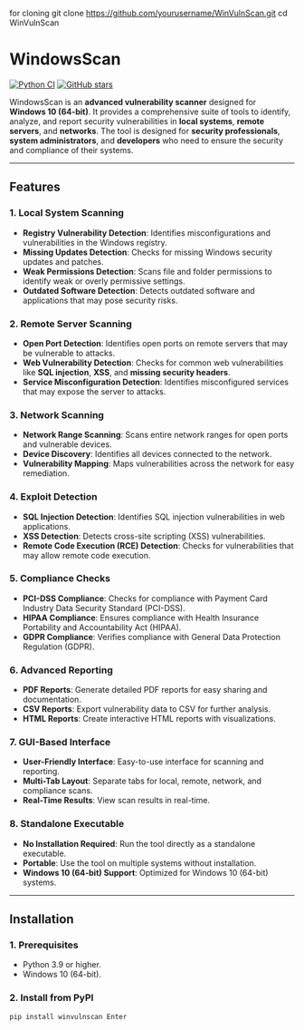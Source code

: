 for cloning 
git clone https://github.com/yourusername/WinVulnScan.git
cd WinVulnScan




# WindowsScan

[![Python CI](https://github.com/yourusername/WinVulnScan/actions/workflows/python.yml/badge.svg)](https://github.com/yourusername/WinVulnScan/actions/workflows/python.yml)
[![GitHub stars](https://img.shields.io/github/stars/yourusername/WinVulnScan?style=social)](https://github.com/yourusername/WinVulnScan)

WindowsScan is an **advanced vulnerability scanner** designed for **Windows 10 (64-bit)**. It provides a comprehensive suite of tools to identify, analyze, and report security vulnerabilities in **local systems**, **remote servers**, and **networks**. The tool is designed for **security professionals**, **system administrators**, and **developers** who need to ensure the security and compliance of their systems.

---

## **Features**

### **1. Local System Scanning**
- **Registry Vulnerability Detection**: Identifies misconfigurations and vulnerabilities in the Windows registry.
- **Missing Updates Detection**: Checks for missing Windows security updates and patches.
- **Weak Permissions Detection**: Scans file and folder permissions to identify weak or overly permissive settings.
- **Outdated Software Detection**: Detects outdated software and applications that may pose security risks.

### **2. Remote Server Scanning**
- **Open Port Detection**: Identifies open ports on remote servers that may be vulnerable to attacks.
- **Web Vulnerability Detection**: Checks for common web vulnerabilities like **SQL injection**, **XSS**, and **missing security headers**.
- **Service Misconfiguration Detection**: Identifies misconfigured services that may expose the server to attacks.

### **3. Network Scanning**
- **Network Range Scanning**: Scans entire network ranges for open ports and vulnerable devices.
- **Device Discovery**: Identifies all devices connected to the network.
- **Vulnerability Mapping**: Maps vulnerabilities across the network for easy remediation.

### **4. Exploit Detection**
- **SQL Injection Detection**: Identifies SQL injection vulnerabilities in web applications.
- **XSS Detection**: Detects cross-site scripting (XSS) vulnerabilities.
- **Remote Code Execution (RCE) Detection**: Checks for vulnerabilities that may allow remote code execution.

### **5. Compliance Checks**
- **PCI-DSS Compliance**: Checks for compliance with Payment Card Industry Data Security Standard (PCI-DSS).
- **HIPAA Compliance**: Ensures compliance with Health Insurance Portability and Accountability Act (HIPAA).
- **GDPR Compliance**: Verifies compliance with General Data Protection Regulation (GDPR).

### **6. Advanced Reporting**
- **PDF Reports**: Generate detailed PDF reports for easy sharing and documentation.
- **CSV Reports**: Export vulnerability data to CSV for further analysis.
- **HTML Reports**: Create interactive HTML reports with visualizations.

### **7. GUI-Based Interface**
- **User-Friendly Interface**: Easy-to-use interface for scanning and reporting.
- **Multi-Tab Layout**: Separate tabs for local, remote, network, and compliance scans.
- **Real-Time Results**: View scan results in real-time.

### **8. Standalone Executable**
- **No Installation Required**: Run the tool directly as a standalone executable.
- **Portable**: Use the tool on multiple systems without installation.
- **Windows 10 (64-bit) Support**: Optimized for Windows 10 (64-bit) systems.

---

## **Installation**

### **1. Prerequisites**
- Python 3.9 or higher.
- Windows 10 (64-bit).

### **2. Install from PyPI**
```bash
pip install winvulnscan￼Enter
